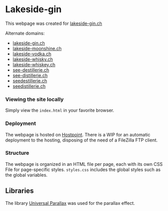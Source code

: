 # Lakeside-gin

This webpage was created for [lakeside-gin.ch](lakeside-gin.ch)

Alternate domains:
- [lakeside-gin.ch](lakeside-gin.ch)
- [lakeside-moonshine.ch](lakeside-moonshine.ch)
- [lakeside-vodka.ch](lakeside-vodka.ch)
- [lakeside-whisky.ch](lakeside-whisky.ch)
- [lakeside-whiskey.ch](lakeside-whiskey.ch)
- [see-destillerie.ch](see-destillerie.ch)
- [see-distillerie.ch](see-distillerie.ch)
- [seedestillerie.ch](seedestillerie.ch)
- [seedistillerie.ch](seedistillerie.ch)

### Viewing the site locally

Simply view the `index.html` in your favorite browser.

### Deployment

The webpage is hosted on [Hostpoint](hostpoint.ch).
There is a WIP for an automatic deployment to the hosting, disposing of the need of a FileZilla FTP client.

### Structure

The webpage is organized in an HTML file per page, each with its own CSS File for page-specific styles. `styles.css` includes the global styles such as the global variables.

## Libraries

The library [Universal Parallax](https://marrio-h.github.io/universal-parallax/demo/) was used for the parallax effect.